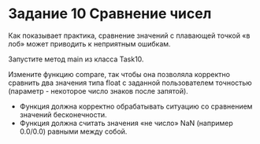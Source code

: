  # Задание 10 Сравнение чисел

Как показывает практика, сравнение значений с плавающей точкой «в лоб» может приводить к неприятным ошибкам.

Запустите метод main из класса Task10.

Измените функцию compare, так чтобы она позволяла корректно сравнить два значения типа float с заданной пользователем точностью (параметр - некоторое число знаков после запятой).
* Функция должна корректно обрабатывать ситуацию со сравнением значений бесконечности.
* Функция должна считать значения «не число» NaN (например 0.0/0.0) равными между собой.

